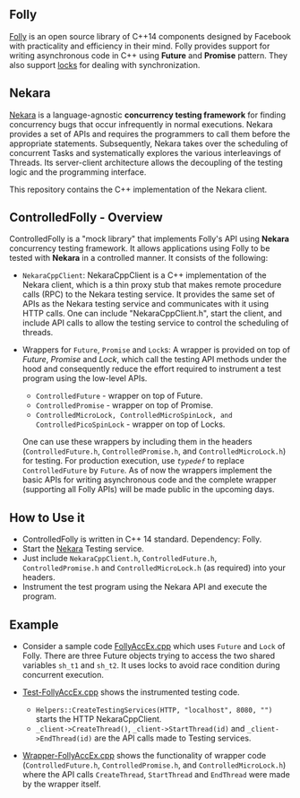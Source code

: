 ## Folly

[Folly](https://github.com/facebook/folly) is an open source library of C++14 components designed by Facebook with practicality and efficiency in their mind. Folly provides support for writing asynchronous code in C++ using **Future** and **Promise** 
pattern. They also support [locks](https://github.com/facebook/folly/blob/master/folly/docs/SmallLocks.md) for dealing with synchronization.

## Nekara

[Nekara](https://github.com/p-org/Nekara) is a language-agnostic **concurrency testing framework** for finding concurrency bugs that occur infrequently in normal executions. Nekara provides a set of APIs and requires the programmers to call them before the appropriate statements. Subsequently, Nekara takes over the scheduling of concurrent Tasks and systematically explores the various interleavings of Threads. Its server-client architecture allows the decoupling of the testing logic and the programming interface.

This repository contains the C++ implementation of the Nekara client.

## ControlledFolly - Overview

ControlledFolly is a "mock library" that implements Folly's API using **Nekara** concurrency testing framework. It allows applications using Folly to be tested with **Nekara** in a controlled manner. It consists of the following:

* `NekaraCppClient`: NekaraCppClient is a C++ implementation of the Nekara client, which is a thin proxy stub that makes remote procedure calls (RPC) to the Nekara testing service. It provides the same set of APIs as the Nekara testing service and communicates with it using HTTP calls. One can include "NekaraCppClient.h", start the client, and include API calls to allow the testing service to control the scheduling of threads.
* Wrappers for `Future`, `Promise` and `Lock`s: A wrapper is provided on top of *Future*, *Promise* and *Lock*, which call the testing API methods under the hood and consequently reduce the effort required to instrument a test program using the low-level APIs.
    * `ControlledFuture` - wrapper on top of Future.
    * `ControlledPromise` - wrapper on top of Promise.
    * `ControlledMicroLock, ControlledMicroSpinLock, and ControlledPicoSpinLock` - wrapper on top of Locks. 
  
  One can use these wrappers by including them in the headers (`ControlledFuture.h`, `ControlledPromise.h`, and `ControlledMicroLock.h`) for testing. For production execution, use *`typedef`* to replace `ControlledFuture` by `Future`. As of now the wrappers implement the basic APIs for writing asynchronous code and the complete wrapper (supporting all Folly APIs) will be made public in the upcoming days.
  
  
## How to Use it

* ControlledFolly is written in C++ 14 standard. Dependency: Folly.
* Start the [Nekara](https://github.com/p-org/Nekara) Testing service.
* Just include `NekaraCppClient.h`, `ControlledFuture.h`, `ControlledPromise.h` and `ControlledMicroLock.h` (as required) into your headers.
* Instrument the test program using the Nekara API and execute the program.


## Example
* Consider a sample code [FollyAccEx.cpp](https://github.com/p-org/ControlledFolly/blob/master/FollyTesting/FollyAccEx/FollyAccEx.cpp) which uses `Future` and `Lock` of Folly. There are three Future objects trying to access the two shared variables `sh_t1` and `sh_t2`. It uses locks to avoid race condition during concurrent execution.

* [Test-FollyAccEx.cpp](https://github.com/p-org/ControlledFolly/blob/master/FollyTesting/FollyTesting/FollyTest.cpp) shows the instrumented testing code.
   * `Helpers::CreateTestingServices(HTTP, "localhost", 8080, "")` starts the HTTP NekaraCppClient. 
   * `_client->CreateThread()`, `_client->StartThread(id)` and `_client->EndThread(id)` are the API calls made to Testing services.

* [Wrapper-FollyAccEx.cpp](https://github.com/p-org/ControlledFolly/blob/master/FollyTesting/FollyTesting/FollyTesting.cpp) shows the functionality of wrapper code (`ControlledFuture.h`, `ControlledPromise.h`, and `ControlledMicroLock.h`) where the API calls `CreateThread`, `StartThread` and `EndThread` were made by the wrapper itself.

